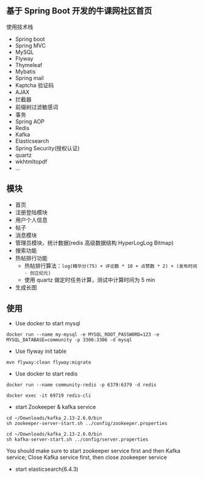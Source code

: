 ## 基于 Spring Boot 开发的牛课网社区首页
使用技术栈
- Spring boot 
- Spring MVC
- MySQL
- Flyway
- Thymeleaf
- Mybatis
- Spring mail
- Kaptcha 验证码
- AJAX
- 拦截器
- 前缀树过滤敏感词
- 事务
- Spring AOP
- Redis
- Kafka
- Elasticsearch
- Spring Security(授权认证)
- quartz
- wkhtmltopdf
- ...

## 模块

- 首页
- 注册登陆模块
- 用户个人信息
- 帖子
- 消息模块
- 管理员模块，统计数据(redis 高级数据结构 HyperLogLog Bitmap)
- 搜索功能
- 热帖排行功能
    - 热帖排行算法：`log(精华分(75) + 评论数 * 10 + 点赞数 * 2) + (发布时间 - 创立纪元) `  
    - 使用 quartz 做定时任务计算，测试中计算时间为 5 min 
- 生成长图    
## 使用

- Use docker to start mysql
```
docker run --name my-mysql -e MYSQL_ROOT_PASSWORD=123 -e MYSQL_DATABASE=community -p 3306:3306 -d mysql
```

- Use flyway init table
```
mvn flyway:clean flyway:migrate
```

- Use docker to start redis
```
docker run --name community-redis -p 6379:6379 -d redis
```
```
docker exec -it 69719 redis-cli
```
- start Zookeeper & kafka service

```
cd ~/Downloads/kafka_2.13-2.6.0/bin
sh zookeeper-server-start.sh ../config/zookeeper.properties
```
```
cd ~/Downloads/kafka_2.13-2.6.0/bin
sh kafka-server-start.sh ../config/server.properties
```
You should make sure to start zookeeper service first and then Kafka service; Close Kafka service first, then close zookeeper service

- start elasticsearch(6.4.3)


